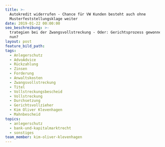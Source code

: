 ```yaml
---
title: >-
  Autokredit widerrufen - Chance für VW Kunden besteht auch ohne
  Musterfeststellungsklage weiter
date: 2019-01-22 00:00:00
seo_beschreibung: >-
  trategien bei der Zwangsvollstreckung - Oder: Gerichtsprozess gewonnen, was
  nun?
layout: post
feature_bild_path:
tags:
  - Anlegerschutz
  - AdvoAdvice
  - Rückzahlung
  - Zinsen
  - Forderung
  - Anwaltskosten
  - Zwangsvollstreckung
  - Titel
  - Vollstreckungsbescheid
  - Vollstreckung
  - Durchsetzung
  - Gerichtsvollzieher
  - Kim Oliver Klevenhagen
  - Mahnbescheid
topics:
  - anlegerschutz
  - bank-und-kapitalmarktrecht
  - sonstiges
team_member: kim-oliver-klevenhagen
---
```

